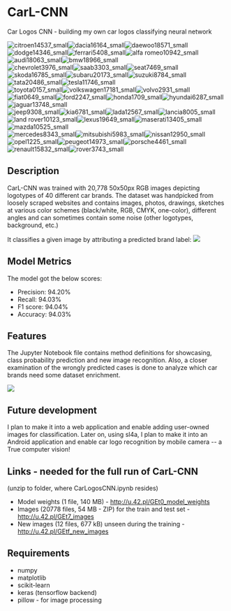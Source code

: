 # CarL-CNN
Car Logos CNN - building my own car logos classifying neural network

![citroen14537_small](https://user-images.githubusercontent.com/23619663/31866775-e5147638-b784-11e7-9961-e5bc89d12905.jpg)![dacia16164_small](https://user-images.githubusercontent.com/23619663/31866776-e52eae54-b784-11e7-8c4c-cfc8f21561b7.jpg)![daewoo18571_small](https://user-images.githubusercontent.com/23619663/31866777-e547f850-b784-11e7-8ea7-9806c0f9394c.jpg)![dodge14346_small](https://user-images.githubusercontent.com/23619663/31866778-e5622568-b784-11e7-806d-966bb5097915.jpg)![ferrari5408_small](https://user-images.githubusercontent.com/23619663/31866779-e57b7702-b784-11e7-8509-216493d3f73a.jpg)![alfa romeo10942_small](https://user-images.githubusercontent.com/23619663/31866780-e5a85876-b784-11e7-860c-0abd48073761.jpg)![audi18063_small](https://user-images.githubusercontent.com/23619663/31866781-e5c00f34-b784-11e7-9880-46be694f01bb.jpg)![bmw18966_small](https://user-images.githubusercontent.com/23619663/31866782-e5d79a00-b784-11e7-97ed-5d17c90c61ac.jpg)<br>
![chevrolet3976_small](https://user-images.githubusercontent.com/23619663/31866783-e5efaf1e-b784-11e7-90f2-3a1c11950a67.jpg)![saab3303_small](https://user-images.githubusercontent.com/23619663/31866841-cef1e40c-b785-11e7-9ef4-1462d2302880.jpg)![seat7469_small](https://user-images.githubusercontent.com/23619663/31866842-cf0c09fe-b785-11e7-8326-83a0c44bce36.jpg)![skoda16785_small](https://user-images.githubusercontent.com/23619663/31866843-cf2478b8-b785-11e7-9dc6-ec8250680486.jpg)![subaru20173_small](https://user-images.githubusercontent.com/23619663/31866844-cf3e61ce-b785-11e7-8db7-95a25a7c92e5.jpg)![suzuki8784_small](https://user-images.githubusercontent.com/23619663/31866845-cf57cc9a-b785-11e7-8087-7f3ba9c5c98f.jpg)![tata20486_small](https://user-images.githubusercontent.com/23619663/31866846-cf82d2d2-b785-11e7-8c91-6be8ee87d2bc.jpg)![tesla11746_small](https://user-images.githubusercontent.com/23619663/31866847-cf9a8800-b785-11e7-9fb9-1fcede8ce210.jpg)<br>
![toyota0157_small](https://user-images.githubusercontent.com/23619663/31866848-cfb2ac8c-b785-11e7-8e4e-2677a387aa06.jpg)![volkswagen17181_small](https://user-images.githubusercontent.com/23619663/31866849-cfcae8b0-b785-11e7-9a3f-157b1be66978.jpg)![volvo2931_small](https://user-images.githubusercontent.com/23619663/31866850-cfe4fb60-b785-11e7-8bd2-b14831013d53.jpg)![fiat0649_small](https://user-images.githubusercontent.com/23619663/31866851-cffd6114-b785-11e7-88ea-70f1ddd9cdd1.jpg)![ford2247_small](https://user-images.githubusercontent.com/23619663/31866852-d0183dfe-b785-11e7-8529-5737fe0f2a76.jpg)![honda1709_small](https://user-images.githubusercontent.com/23619663/31866853-d0336052-b785-11e7-8d16-98c777796803.jpg)![hyundai6287_small](https://user-images.githubusercontent.com/23619663/31866854-d04fe510-b785-11e7-9e5c-f0c4b883f9c8.jpg)![jaguar13748_small](https://user-images.githubusercontent.com/23619663/31866855-d06b732a-b785-11e7-9bae-ba0c3285fbf5.jpg)<br>![jeep9308_small](https://user-images.githubusercontent.com/23619663/31866856-d086a712-b785-11e7-8ece-10af63d04d74.jpg)![kia6781_small](https://user-images.githubusercontent.com/23619663/31866858-d0a46db0-b785-11e7-9236-fd808f7a322a.jpg)![lada12567_small](https://user-images.githubusercontent.com/23619663/31866859-d0bc4f2a-b785-11e7-8387-ed244624bc63.jpg)![lancia8005_small](https://user-images.githubusercontent.com/23619663/31866860-d0d7ef6e-b785-11e7-8d0a-91f20670260b.jpg)![land rover10123_small](https://user-images.githubusercontent.com/23619663/31866861-d0f0d20e-b785-11e7-8f8d-ca3f5576479d.jpg)![lexus19649_small](https://user-images.githubusercontent.com/23619663/31866862-d10b8086-b785-11e7-9588-d5decd8ac9f5.jpg)![maserati13405_small](https://user-images.githubusercontent.com/23619663/31866863-d1268516-b785-11e7-84d1-1576dae03c6f.jpg)![mazda10525_small](https://user-images.githubusercontent.com/23619663/31866864-d1411a0c-b785-11e7-83e7-1c22de05163f.jpg)<br>![mercedes8343_small](https://user-images.githubusercontent.com/23619663/31866865-d15892e0-b785-11e7-87aa-3dd73ea16222.jpg)![mitsubishi5983_small](https://user-images.githubusercontent.com/23619663/31866866-d16fd540-b785-11e7-85cc-37aeea08d523.jpg)![nissan12950_small](https://user-images.githubusercontent.com/23619663/31866867-d189f308-b785-11e7-808d-90800e4ae26f.jpg)![opel1225_small](https://user-images.githubusercontent.com/23619663/31866868-d1a48ba0-b785-11e7-884e-0bba83bb14a2.jpg)![peugeot14973_small](https://user-images.githubusercontent.com/23619663/31866869-d1bfe972-b785-11e7-8d18-dac9522af324.jpg)![porsche4461_small](https://user-images.githubusercontent.com/23619663/31866870-d1d975e0-b785-11e7-9837-dbf3cd59ecbd.jpg)![renault15832_small](https://user-images.githubusercontent.com/23619663/31866871-d1f3acb2-b785-11e7-843f-5a0abf9e935c.jpg)![rover3743_small](https://user-images.githubusercontent.com/23619663/31866872-d20ffaac-b785-11e7-8227-2b22f71e2839.jpg)

## Description
CarL-CNN was trained with 20,778 50x50px RGB images depicting logotypes of 40 different car brands. The dataset was handpicked from loosely scraped websites and contains images, photos, drawings, sketches at various color schemes (black/white, RGB, CMYK, one-color), different angles and can sometimes contain some noise (other logotypes, background, etc.)

It classifies a given image by attributing a predicted brand label:
![](https://i.imgur.com/B8Zr64X.png)

## Model Metrics
The model got the below scores:
- Precision: 94.20%
- Recall: 94.03%
- F1 score: 94.04%
- Accuracy: 94.03%

## Features
The Jupyter Notebook file contains method definitions for showcasing, class probability prediction and new image recognition.
Also, a closer examination of the wrongly predicted cases is done to analyze which car brands need some dataset enrichment.

![](https://user-images.githubusercontent.com/23619663/32703811-9154d1be-c7fb-11e7-80c8-d5ea1bc07ffc.png)

## Future development
I plan to make it into a web application and enable adding user-owned images for classification. Later on, using sl4a, I plan to make it into an Android application and enable car logo recognition by mobile camera -- a True computer vision!

## Links - needed for the full run of CarL-CNN
(unzip to folder, where CarLogosCNN.ipynb resides)

- Model weights (1 file, 140 MB) - http://u.42.pl/GEt0_model_weights
- Images (20778 files, 54 MB - ZIP) for the train and test set - http://u.42.pl/GEt7_images
- New images (12 files, 677 kB) unseen during the training - http://u.42.pl/GEtf_new_images

## Requirements
- numpy
- matplotlib
- scikit-learn
- keras (tensorflow backend)
- pillow - for image processing
